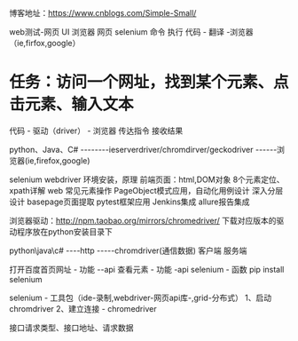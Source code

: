 博客地址：https://www.cnblogs.com/Simple-Small/

web测试-网页  UI 
浏览器 网页 selenium
命令         执行
代码  -  翻译  -浏览器（ie,firfox,google）
# 任务：访问一个网址，找到某个元素、点击元素、输入文本

代码 - 驱动（driver） - 浏览器
       传达指令
       接收结果
       
python、Java、C# --------ieserverdriver/chromdirver/geckodriver ------浏览器(ie,firefox,google)

selenium webdriver 环境安装，原理
前端页面：html,DOM对象
8个元素定位、xpath详解
web 常见元素操作
PageObject模式应用，自动化用例设计
深入分层设计
basepage页面提取
pytest框架应用
Jenkins集成
allure报告集成

浏览器驱动：http://npm.taobao.org/mirrors/chromedriver/
下载对应版本的驱动程序放在python安装目录下

python\java\c# ----http -----chromdriver(通信数据)
   客户端                         服务端
   
打开百度首页网址 -  功能 --api
查看元素 - 功能 -api
selenium - 函数
pip install selenium 

selenium - 工具包（ide-录制,webdriver-网页api库-,grid-分布式）
1、启动chromdriver 
2、建立连接 - chromedriver

接口请求类型、接口地址、请求数据
